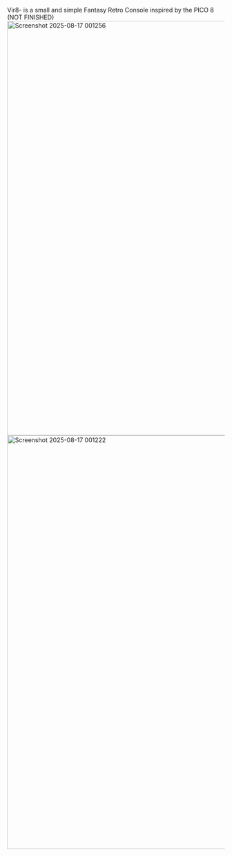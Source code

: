 Vir8- is a small and simple Fantasy Retro Console inspired by the PICO 8
(NOT FINISHED)
<img width="1913" height="960" alt="Screenshot 2025-08-17 001256" src="https://github.com/user-attachments/assets/3beba9d9-72e6-4c4e-8cad-255cc89fce03" />
<img width="1913" height="958" alt="Screenshot 2025-08-17 001222" src="https://github.com/user-attachments/assets/c29c85d1-4ec6-4605-961d-f9a1488ecb6f" />
